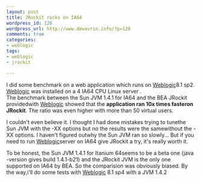 ```yaml
--- 
layout: post
title: JRockit rocks on IA64
wordpress_id: 128
wordpress_url: http://www.dewavrin.info/?p=128
comments: true
categories: 
- weblogic
tags:
- weblogic
- jrockit

---
```

I did some benchmark on a web application which runs on [Weblogic](http://edocs.bea.com/wls/docs81/notes/issues.html "Known issues")8.1 sp2. [Weblogic](http://edocs.bea.com/wls/docs81/notes/issues.html "Known issues") was installed on a 4 IA64 CPU Linux server .<br /> The benchmark between the Sun JVM 1.4.1 for IA64 and the BEA JRockit providedwith [Weblogic](http://edocs.bea.com/wls/docs81/notes/issues.html "Known issues") showed that the <b>application ran 10x times fasteron JRockit</b>. The ratio was even higher with more than 50 virtual users.

I couldn&#39;t even believe it. I thought I had done mistakes trying to tunethe Sun JVM with the -XX options but no the results were the samewithout the -XX options. I haven&#39;t figured outwhy the Sun JVM ran so slowly... But if you need to run [Weblogic](http://edocs.bea.com/wls/docs81/notes/issues.html "Known issues")server on IA64 give JRockit a try, it&#39;s really worth it.

To be honest, the Sun JVM 1.4.1 for Itanium 64seems to be a beta one (java -version gives build 1.4.1-b21) and the JRockit JVM is the only one supported on IA64 by BEA. So the comparision was obviously biased. By the way,i&#39;ll do some tests with [Weblogic](http://edocs.bea.com/wls/docs81/notes/issues.html "Known issues") 8.1 sp4 with a JVM 1.4.2
